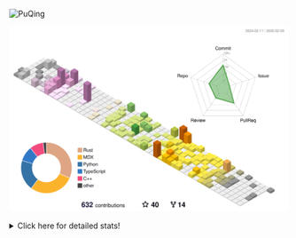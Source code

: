 ![PuQing](https://user-images.githubusercontent.com/27223114/171565019-9a56fae6-b08b-421f-99db-7e830da42371.png)

![](./profile-3d-contrib/profile-season-animate.svg)

<details>
<summary>Click here for detailed stats!</summary>

<!--START_SECTION:waka-->
![Lines of code](https://img.shields.io/badge/From%20Hello%20World%20I%27ve%20Written-1.8%20million%20lines%20of%20code-blue)

**🐱 My GitHub Data** 

> 📦 417.9 kB Used in GitHub's Storage 
 > 
> 🏆 26 Contributions in the Year 2025
 > 
> 🚫 Not Opted to Hire
 > 
> 📜 38 Public Repositories 
 > 
> 🔑 33 Private Repositories 
 > 
**I'm an Early 🐤** 

```text
🌞 Morning                767 commits         ██░░░░░░░░░░░░░░░░░░░░░░░   08.42 % 
🌆 Daytime                4077 commits        ███████████░░░░░░░░░░░░░░   44.76 % 
🌃 Evening                2074 commits        ██████░░░░░░░░░░░░░░░░░░░   22.77 % 
🌙 Night                  2191 commits        ██████░░░░░░░░░░░░░░░░░░░   24.05 % 
```


📊 **This Week I Spent My Time On** 

```text
💬 Programming Languages: 
Rust                     9 hrs 4 mins        ████████████░░░░░░░░░░░░░   46.50 % 
Other                    6 hrs               ████████░░░░░░░░░░░░░░░░░   30.83 % 
Music                    1 hr 27 mins        ██░░░░░░░░░░░░░░░░░░░░░░░   07.44 % 
Reading Paper            57 mins             █░░░░░░░░░░░░░░░░░░░░░░░░   04.92 % 
PPTMan                   45 mins             █░░░░░░░░░░░░░░░░░░░░░░░░   03.92 % 

🔥 Editors: 
VS Code                  9 hrs 48 mins       █████████████░░░░░░░░░░░░   50.27 % 
Telegram                 5 hrs 27 mins       ███████░░░░░░░░░░░░░░░░░░   27.99 % 
NetEaseMusic             1 hr 27 mins        ██░░░░░░░░░░░░░░░░░░░░░░░   07.44 % 
Zotero                   57 mins             █░░░░░░░░░░░░░░░░░░░░░░░░   04.92 % 
MicrosoftPowerPoint      45 mins             █░░░░░░░░░░░░░░░░░░░░░░░░   03.92 % 

💻 Operating System: 
WSL                      9 hrs 48 mins       █████████████░░░░░░░░░░░░   50.27 % 
Mac                      9 hrs 41 mins       ████████████░░░░░░░░░░░░░   49.73 % 
```


<!--END_SECTION:waka-->
</details>
